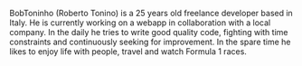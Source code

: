 BobToninho (Roberto Tonino) is a 25 years old freelance developer based in Italy. He is currently working on a webapp in collaboration with a local company. In the daily he tries to write good quality code, fighting with time constraints and continuously seeking for improvement. In the spare time he likes to enjoy life with people, travel and watch Formula 1 races.
